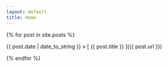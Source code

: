 ```yaml
---
layout: default
title: Home
---
```


{% for post in site.posts %}

{{ post.date | date_to_string }} &raquo; [ {{ post.title }} ]({{ post.url }})

{% endfor %}

